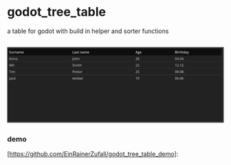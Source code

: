 # godot_tree_table
 a table for godot with build in helper and sorter functions

## ![](https://github.com/EinRainerZufall/godot_tree_table/blob/main/images/preview1.png)

### demo
[https://github.com/EinRainerZufall/godot_tree_table_demo]: 
